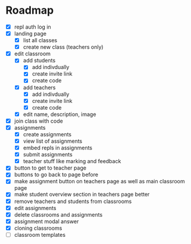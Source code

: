 # Roadmap

- [x] repl auth log in
- [x] landing page
  - [x] list all classes
  - [x] create new class (teachers only)
- [x] edit classroom
  - [x] add students
    - [x] add indivdually
    - [x] create invite link
    - [x] create code
  - [x] add teachers
    - [x] add indivdually
    - [x] create invite link
    - [x] create code
  - [x] edit name, description, image
- [x] join class with code
- [x] assignments
  - [x] create assignments
  - [x] view list of assignments
  - [x] embed repls in assignments
  - [x] submit assignments
  - [x] teacher stuff like marking and feedback
- [x] button to get to teacher page
- [x] buttons to go back to page before
- [x] make assignment button on teachers page as well as main classroom page
- [x] make student overview section in teachers page better
- [x] remove teachers and students from classrooms
- [x] edit assignments
- [x] delete classrooms and assignments
- [x] assignment modal answer
- [x] cloning classrooms
- [ ] classroom templates